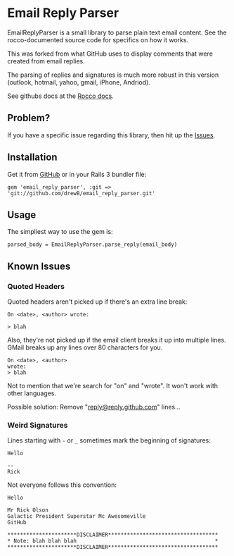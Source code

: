 # Email Reply Parser

EmailReplyParser is a small library to parse plain text email content.
See the rocco-documented source code for specifics on how it works.

This was forked from what GitHub uses to display comments that were created from
email replies.  

The parsing of replies and signatures is much more robust in this version (outlook, hotmail, yahoo, gmail, iPhone, Andriod).

See githubs docs at the [Rocco docs][rocco].

[rocco]: http://help.github.com/code/email_reply_parser/

## Problem?

If you have a specific issue regarding this library, then hit up the [Issues][issues].

[support]: http://support.github.com/
[issues]: https://github.com/drewB/email_reply_parser/issues

## Installation

Get it from [GitHub][github] or in your Rails 3 bundler file:


`gem 'email_reply_parser', :git => 'git://github.com/drewB/email_reply_parser.git'`

[github]: https://github.com/drewB/email_reply_parser.git'

## Usage

The simpliest way to use the gem is:

`parsed_body = EmailReplyParser.parse_reply(email_body)`


## Known Issues

### Quoted Headers

Quoted headers aren't picked up if there's an extra line break:

    On <date>, <author> wrote:

    > blah

Also, they're not picked up if the email client breaks it up into
multiple lines.  GMail breaks up any lines over 80 characters for you.

    On <date>, <author>
    wrote:
    > blah

Not to mention that we're search for "on" and "wrote".  It won't work
with other languages.

Possible solution: Remove "reply@reply.github.com" lines...

### Weird Signatures

Lines starting with `-` or `_` sometimes mark the beginning of
signatures:

    Hello

    -- 
    Rick

Not everyone follows this convention:

    Hello

    Mr Rick Olson
    Galactic President Superstar Mc Awesomeville
    GitHub

    **********************DISCLAIMER***********************************
    * Note: blah blah blah                                            *
    **********************DISCLAIMER***********************************





